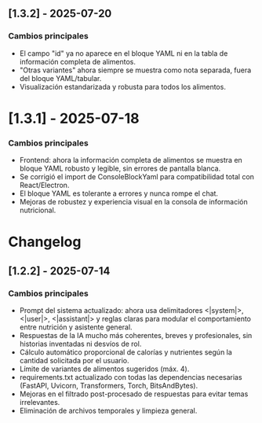 ## [1.3.2] - 2025-07-20
### Cambios principales
- El campo "id" ya no aparece en el bloque YAML ni en la tabla de información completa de alimentos.
- "Otras variantes" ahora siempre se muestra como nota separada, fuera del bloque YAML/tabular.
- Visualización estandarizada y robusta para todos los alimentos.

# [1.3.1] - 2025-07-18
### Cambios principales
- Frontend: ahora la información completa de alimentos se muestra en bloque YAML robusto y legible, sin errores de pantalla blanca.
- Se corrigió el import de ConsoleBlockYaml para compatibilidad total con React/Electron.
- El bloque YAML es tolerante a errores y nunca rompe el chat.
- Mejoras de robustez y experiencia visual en la consola de información nutricional.
# Changelog

## [1.2.2] - 2025-07-14
### Cambios principales
- Prompt del sistema actualizado: ahora usa delimitadores <|system|>, <|user|>, <|assistant|> y reglas claras para modular el comportamiento entre nutrición y asistente general.
- Respuestas de la IA mucho más coherentes, breves y profesionales, sin historias inventadas ni desvíos de rol.
- Cálculo automático proporcional de calorías y nutrientes según la cantidad solicitada por el usuario.
- Límite de variantes de alimentos sugeridos (máx. 4).
- requirements.txt actualizado con todas las dependencias necesarias (FastAPI, Uvicorn, Transformers, Torch, BitsAndBytes).
- Mejoras en el filtrado post-procesado de respuestas para evitar temas irrelevantes.
- Eliminación de archivos temporales y limpieza general.
